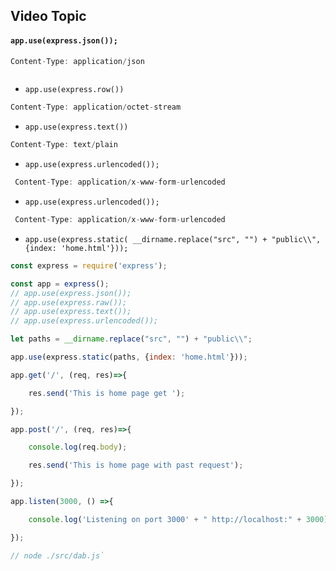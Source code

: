 ## Video Topic [](https://youtu.be/9plyl7_giFc?list=PLHiZ4m8vCp9PHnOIT7gd30PCBoYCpGoQM)


#### `app.use(express.json());`

```js 
Content-Type: application/json



```

- `app.use(express.row())`
 ```js
 Content-Type: application/octet-stream

```

- `app.use(express.text())`
 ```js
 Content-Type: text/plain

```

- `app.use(express.urlencoded());`

```js
 Content-Type: application/x-www-form-urlencoded

```

- `app.use(express.urlencoded());`

```js
 Content-Type: application/x-www-form-urlencoded

```

- `app.use(express.static( __dirname.replace("src", "") + "public\\", {index: 'home.html'}));`

```js
const express = require('express');

const app = express();
// app.use(express.json());
// app.use(express.raw());
// app.use(express.text());
// app.use(express.urlencoded());

let paths = __dirname.replace("src", "") + "public\\";

app.use(express.static(paths, {index: 'home.html'}));

app.get('/', (req, res)=>{

    res.send('This is home page get ');

});

app.post('/', (req, res)=>{

    console.log(req.body);

    res.send('This is home page with past request');

});

app.listen(3000, () =>{

    console.log('Listening on port 3000' + " http://localhost:" + 3000);

});

// node ./src/dab.js`
```
